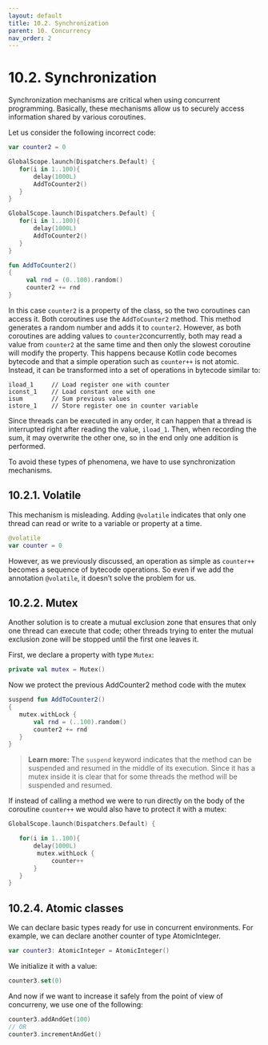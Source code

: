 ```yaml
---
layout: default
title: 10.2. Synchronization
parent: 10. Concurrency
nav_order: 2
---
```


# 10.2. Synchronization

Synchronization mechanisms are critical when using concurrent programming. Basically, these mechanisms allow us to securely access information shared by various coroutines.

Let us consider the following incorrect code:

```kotlin
var counter2 = 0

GlobalScope.launch(Dispatchers.Default) {
   for(i in 1..100){
       delay(1000L)
       AddToCounter2()
   }
}

GlobalScope.launch(Dispatchers.Default) {
   for(i in 1..100){
       delay(1000L)
       AddToCounter2()
   }
}

fun AddToCounter2()
{
     val rnd = (0..100).random()
     counter2 += rnd   
}
```

In this case `counter2` is a property of the class, so the two coroutines can access it. Both coroutines use the `AddToCounter2` method. This method generates a random number and adds it to `counter2`. However, as both coroutines are adding values to `counter2`concurrently, both may read a value from `counter2` at the same time and then only the slowest coroutine will modify the property. This happens because Kotlin code becomes bytecode and that a simple operation such as `counter++` is not atomic. Instead, it can be transformed into a set of operations in bytecode similar to:

```
iload_1		// Load register one with counter
iconst_1	// Load constant one with one
isum		// Sum previous values
istore_1	// Store register one in counter variable
```

Since threads can be executed in any order, it can happen that a thread is interrupted right after reading the value, `iload_1`. Then, when recording the sum, it may overwrite the other one, so in the end only one addition is performed.

To avoid these types of phenomena, we have to use synchronization mechanisms.

## 10.2.1. Volatile

This mechanism is misleading. Adding `@volatile` indicates that only one thread can read or write to a variable or property at a time.

```kotlin
@volatile 
var counter = 0
```

However, as we previously discussed, an operation as simple as `counter++` becomes a sequence of bytecode operations. So even if we add the annotation `@volatile`, it doesn’t solve the problem for us.

## 10.2.2. Mutex

Another solution is to create a mutual exclusion zone that ensures that only one thread can execute that code; other threads trying to enter the mutual exclusion zone will be stopped until the first one leaves it.

First, we declare a property with type `Mutex`:

```kotlin
private val mutex = Mutex()
```

Now we protect the previous AddCounter2 method code with the mutex

```kotlin
suspend fun AddToCounter2()
{
   mutex.withLock {
       val rnd = (..100).random()
       counter2 += rnd
   }
}
```

>**Learn more:**
> The `suspend` keyword indicates that the method can be suspended and resumed in the middle of its execution. Since it has a mutex inside it is clear that for some threads the method will be suspended and resumed.

If instead of calling a method we were to run directly on the body of the coroutine `counter++` we would also have to protect it with a mutex:

```kotlin
GlobalScope.launch(Dispatchers.Default) {

   for(i in 1..100){
       delay(1000L)
        mutex.withLock {
         	counter++
   	   }
   }
}
```

## 10.2.4. Atomic classes

We can declare basic types ready for use in concurrent environments. For example, we can declare another counter of type AtomicInteger.

```kotlin
var counter3: AtomicInteger = AtomicInteger()
```

We initialize it with a value:

```kotlin
counter3.set(0)
```

And now if we want to increase it safely from the point of view of concurreny, we use one of the following:

```kotlin
counter3.addAndGet(100)
// OR
counter3.incrementAndGet()
```






